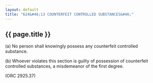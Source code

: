 ```yaml
---
layout: default 
title: "624&#46;13 COUNTERFEIT CONTROLLED SUBSTANCES&#46;"
---
```


{{ page.title }}
----------------

​(a) No person shall knowingly possess any counterfeit controlled
substance.

​(b) Whoever violates this section is guilty of possession of
counterfeit controlled substances, a misdemeanor of the first degree.

(ORC 2925.37)
